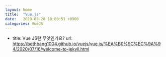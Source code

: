 ```yaml
---
layout: home
title:  "Vue.js"
date:   2020-08-28 18:00:51 +0900
categories: VueJS
---
```


- title: Vue JS란 무엇인가요?
  url: https://bethbang1004.github.io/vuejs/vue.js/%EA%B0%9C%EC%9A%94/2020/07/16/welcome-to-jekyll.html  
